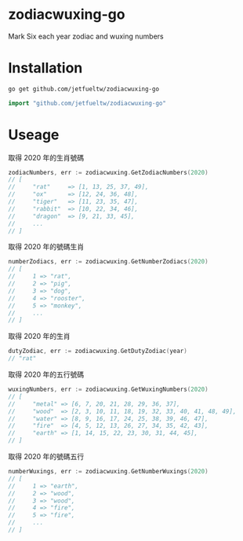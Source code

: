 # zodiacwuxing-go

Mark Six each year zodiac and wuxing numbers

# Installation

```sh
go get github.com/jetfueltw/zodiacwuxing-go
```

```go
import "github.com/jetfueltw/zodiacwuxing-go"
```

# Useage

取得 2020 年的生肖號碼
```go
zodiacNumbers, err := zodiacwuxing.GetZodiacNumbers(2020)
// [
//     "rat"     => [1, 13, 25, 37, 49],
//     "ox"      => [12, 24, 36, 48],
//     "tiger"   => [11, 23, 35, 47],
//     "rabbit"  => [10, 22, 34, 46],
//     "dragon"  => [9, 21, 33, 45],
//     ...
// ]
```

取得 2020 年的號碼生肖
```go
numberZodiacs, err := zodiacwuxing.GetNumberZodiacs(2020)
// [
//     1 => "rat",
//     2 => "pig",
//     3 => "dog",
//     4 => "rooster",
//     5 => "monkey",
//     ...
// ]
```

取得 2020 年的生肖
```go
dutyZodiac, err := zodiacwuxing.GetDutyZodiac(year)
// "rat"
```

取得 2020 年的五行號碼
```go
wuxingNumbers, err := zodiacwuxing.GetWuxingNumbers(2020)
// [
//     "metal" => [6, 7, 20, 21, 28, 29, 36, 37],
//     "wood"  => [2, 3, 10, 11, 18, 19, 32, 33, 40, 41, 48, 49],
//     "water" => [8, 9, 16, 17, 24, 25, 38, 39, 46, 47],
//     "fire"  => [4, 5, 12, 13, 26, 27, 34, 35, 42, 43],
//     "earth" => [1, 14, 15, 22, 23, 30, 31, 44, 45],
// ]
```

取得 2020 年的號碼五行
```go
numberWuxings, err := zodiacwuxing.GetNumberWuxings(2020)
// [
//     1 => "earth",
//     2 => "wood",
//     3 => "wood",
//     4 => "fire",
//     5 => "fire",
//     ...
// ]
```
